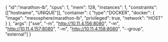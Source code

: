 {
  "id":"marathon-lb",
  "cpus": 1,
  "mem": 128,
  "instances": 1,
  "constraints": [["hostname", "UNIQUE"]],
  "container": {
  "type":"DOCKER",
  "docker": {
     "image": "mesosphere/marathon-lb",
     "privileged": true,
     "network": "HOST"
    }
  },
   "args": ["sse", "-m", "http://10.11.4.156:8080", "-m", "http://10.11.4.157:8080", "-m", "http://10.11.4.158:8080", "--group", "external"]
}